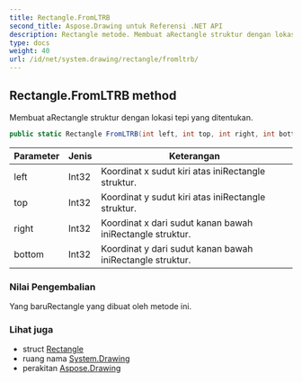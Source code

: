 ```yaml
---
title: Rectangle.FromLTRB
second_title: Aspose.Drawing untuk Referensi .NET API
description: Rectangle metode. Membuat aRectangle struktur dengan lokasi tepi yang ditentukan.
type: docs
weight: 40
url: /id/net/system.drawing/rectangle/fromltrb/
---
```

## Rectangle.FromLTRB method

Membuat aRectangle struktur dengan lokasi tepi yang ditentukan.

```csharp
public static Rectangle FromLTRB(int left, int top, int right, int bottom)
```

| Parameter | Jenis | Keterangan |
| --- | --- | --- |
| left | Int32 | Koordinat x sudut kiri atas iniRectangle struktur. |
| top | Int32 | Koordinat y sudut kiri atas iniRectangle struktur. |
| right | Int32 | Koordinat x dari sudut kanan bawah iniRectangle struktur. |
| bottom | Int32 | Koordinat y dari sudut kanan bawah iniRectangle struktur. |

### Nilai Pengembalian

Yang baruRectangle yang dibuat oleh metode ini.

### Lihat juga

* struct [Rectangle](../)
* ruang nama [System.Drawing](../../rectangle/)
* perakitan [Aspose.Drawing](../../../)


